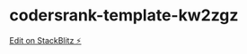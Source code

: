 # codersrank-template-kw2zgz

[Edit on StackBlitz ⚡️](https://stackblitz.com/edit/codersrank-template-kw2zgz)